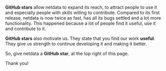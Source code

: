 **GitHub stars** allow netdata to expand its reach, to attract people to use it and especially people with skills willing to contribute. Compared to its first release, netdata is now twice as fast, has all its bugs settled and a lot more functionality. This happened because a lot of people find it useful, use it and contribute to it.

**GitHub stars** also motivate us. They state that you find our work **useful**. They give us strength to continue developing it and making it better.

So, give netdata a **GitHub star**, at the top right of this page.

Thank you!
